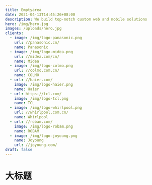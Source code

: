 ```yaml
---
title: Emptyarea
date: 2021-04-13T14:45:26+08:00
description: We build top-notch custom web and mobile solutions
hero: /img/hero.jpg
images: /uploads/hero.jpg
clients:
  - image: /img/logo-panasonic.png
    url: //panasonic.cn/
    name: Panasonic
  - image: /img/logo-midea.png
    url: //midea.com/cn/
    name: Midea
  - image: /img/logo-colmo.png
    url: //colmo.com.cn/
    name: COLMO
  - url: //haier.com/
    image: /img/logo-haier.png
    name: Haier
  - url: https://tcl.com/
    image: /img/logo-tcl.png
    name: TCL
  - image: /img/logo-whirlpool.png
    url: //whirlpool.com.cn/
    name: Whirlpool
  - url: //robam.com/
    image: /img/logo-robam.png
    name: ROBAM
  - image: /img/logo-joyoung.png
    name: Joyoung
    url: //joyoung.com/
draft: false
---
```


<h1 class="text-4xl text-red-500">大标题</h1>
